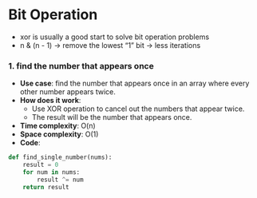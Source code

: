 # Bit Operation
- xor is usually a good start to solve bit operation problems
- n & (n - 1) → remove the lowest “1” bit → less iterations

### 1. find the number that appears once
- **Use case**: find the number that appears once in an array where every other number appears twice.
- **How does it work**: 
    - Use XOR operation to cancel out the numbers that appear twice.
    - The result will be the number that appears once.
- **Time complexity**: O(n)
- **Space complexity**: O(1)
- **Code**: 
```python
def find_single_number(nums):
    result = 0
    for num in nums:
        result ^= num
    return result
```